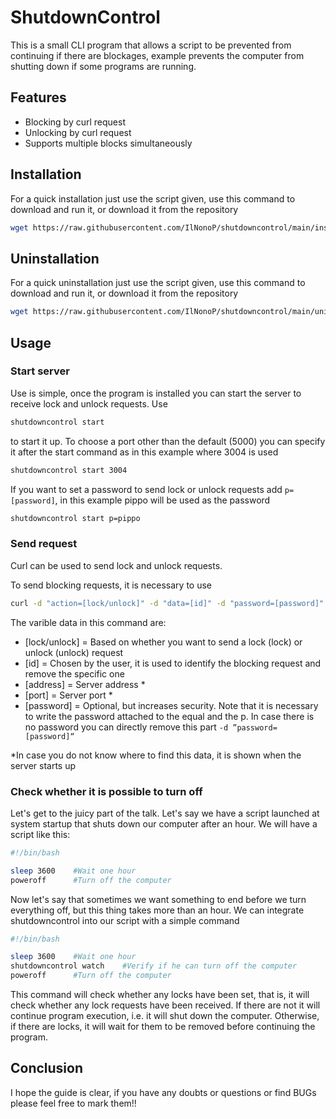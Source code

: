 # ShutdownControl
This is a small CLI program that allows a script to be prevented from continuing if there are blockages, example prevents the computer from shutting down if some programs are running.

## Features
- Blocking by curl request
- Unlocking by curl request
- Supports multiple blocks simultaneously

## Installation
For a quick installation just use the script given, use this command to download and run it, or download it from the repository

```bash
wget https://raw.githubusercontent.com/IlNonoP/shutdowncontrol/main/install.sh && sudo bash install.sh
```
  

## Uninstallation
For a quick uninstallation just use the script given, use this command to download and run it, or download it from the repository
```bash
wget https://raw.githubusercontent.com/IlNonoP/shutdowncontrol/main/uninstall.sh && sudo bash uninstall.sh
```

## Usage
### Start server
Use is simple, once the program is installed you can start the server to receive lock and unlock requests. Use
```bash
shutdowncontrol start
```
to start it up. To choose a port other than the default (5000) you can specify it after the start command as in this example where 3004 is used

```bash
shutdowncontrol start 3004
```
If you want to set a password to send lock or unlock requests add ```p=[password]```, in this example pippo will be used as the password

```bash
shutdowncontrol start p=pippo
```


### Send request
Curl can be used to send lock and unlock requests.

To send blocking requests, it is necessary to use
```bash
curl -d "action=[lock/unlock]" -d "data=[id]" -d "password=[password]" http(s)://[address]:[port]/     
```
The varible data in this command are:
- [lock/unlock] = Based on whether you want to send a lock (lock) or unlock (unlock) request
- [id] = Chosen by the user, it is used to identify the blocking request and remove the specific one
- [address] = Server address *
- [port] = Server port *
- [password] = Optional, but increases security. Note that it is necessary to write the password attached to the equal and the p. In case there is no password you can directly remove this part ```-d ”password=[password]“```

*In case you do not know where to find this data, it is shown when the server starts up

### Check whether it is possible to turn off
Let's get to the juicy part of the talk. Let's say we have a script launched at system startup that shuts down our computer after an hour. We will have a script like this:
```bash
#!/bin/bash

sleep 3600    #Wait one hour
poweroff      #Turn off the computer
```
 Now let's say that sometimes we want something to end before we turn everything off, but this thing takes more than an hour. We can integrate shutdowncontrol into our script with a simple command
```bash
#!/bin/bash

sleep 3600    #Wait one hour
shutdowncontrol watch    #Verify if he can turn off the computer
poweroff      #Turn off the computer
```
This command will check whether any locks have been set, that is, it will check whether any lock requests have been received. If there are not it will continue program execution, i.e. it will shut down the computer. Otherwise, if there are locks, it will wait for them to be removed before continuing the program.

## Conclusion
I hope the guide is clear, if you have any doubts or questions or find BUGs please feel free to mark them!!

